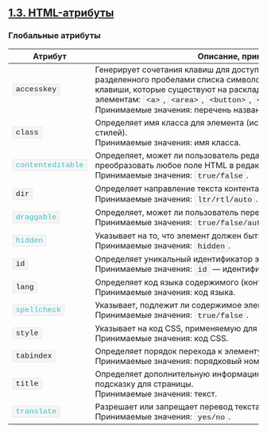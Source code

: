 ## [1.3. HTML-атрибуты](https://html5book.ru/html-attributes/)

### Глобальные атрибуты

| Атрибут                                  | Описание, принимаемое значение           |
|------------------------------------------|------------------------------------------|
| <kbd style="transition: all 0.3s ease-in-out 0s; box-sizing: border-box; margin: 0px; padding: 2px 6px; background: rgb(245, 245, 245); border-radius: 3px; font-size: 0.95em; font-family: &quot;Courier New&quot;, monospace; word-break: keep-all; border: 1px solid rgb(230, 230, 230); text-shadow: white 0px 1px;">accesskey</kbd> | Генерирует сочетания клавиш для доступа к текущему элементу. Состоит из разделенного пробелами списка символов. Браузер в первую очередь выбирает те клавиши, которые существуют на раскладке клавиатуры. Применяется к следующим элементам:<span> </span><kbd style="transition: all 0.3s ease-in-out 0s; box-sizing: border-box; margin: 0px; padding: 2px 6px; background: rgb(245, 245, 245); border-radius: 3px; font-size: 0.95em; font-family: &quot;Courier New&quot;, monospace; word-break: keep-all; border: 1px solid rgb(230, 230, 230); text-shadow: white 0px 1px;">&lt;a&gt;</kbd>,<span> </span><kbd style="transition: all 0.3s ease-in-out 0s; box-sizing: border-box; margin: 0px; padding: 2px 6px; background: rgb(245, 245, 245); border-radius: 3px; font-size: 0.95em; font-family: &quot;Courier New&quot;, monospace; word-break: keep-all; border: 1px solid rgb(230, 230, 230); text-shadow: white 0px 1px;">&lt;area&gt;</kbd>,<span> </span><kbd style="transition: all 0.3s ease-in-out 0s; box-sizing: border-box; margin: 0px; padding: 2px 6px; background: rgb(245, 245, 245); border-radius: 3px; font-size: 0.95em; font-family: &quot;Courier New&quot;, monospace; word-break: keep-all; border: 1px solid rgb(230, 230, 230); text-shadow: white 0px 1px;">&lt;button&gt;</kbd>,<span> </span><kbd style="transition: all 0.3s ease-in-out 0s; box-sizing: border-box; margin: 0px; padding: 2px 6px; background: rgb(245, 245, 245); border-radius: 3px; font-size: 0.95em; font-family: &quot;Courier New&quot;, monospace; word-break: keep-all; border: 1px solid rgb(230, 230, 230); text-shadow: white 0px 1px;">&lt;input&gt;</kbd>,<span> </span><kbd style="transition: all 0.3s ease-in-out 0s; box-sizing: border-box; margin: 0px; padding: 2px 6px; background: rgb(245, 245, 245); border-radius: 3px; font-size: 0.95em; font-family: &quot;Courier New&quot;, monospace; word-break: keep-all; border: 1px solid rgb(230, 230, 230); text-shadow: white 0px 1px;">&lt;label&gt;</kbd>,<span> </span><kbd style="transition: all 0.3s ease-in-out 0s; box-sizing: border-box; margin: 0px; padding: 2px 6px; background: rgb(245, 245, 245); border-radius: 3px; font-size: 0.95em; font-family: &quot;Courier New&quot;, monospace; word-break: keep-all; border: 1px solid rgb(230, 230, 230); text-shadow: white 0px 1px;">&lt;legend&gt;</kbd>,<span> </span><kbd style="transition: all 0.3s ease-in-out 0s; box-sizing: border-box; margin: 0px; padding: 2px 6px; background: rgb(245, 245, 245); border-radius: 3px; font-size: 0.95em; font-family: &quot;Courier New&quot;, monospace; word-break: keep-all; border: 1px solid rgb(230, 230, 230); text-shadow: white 0px 1px;">&lt;textarea&gt;</kbd>.<br style="transition: all 0.3s ease-in-out 0s; box-sizing: border-box; margin: 0px; padding: 0px;">Принимаемые значения: перечень названий клавиш. |
| <kbd style="transition: all 0.3s ease-in-out 0s; box-sizing: border-box; margin: 0px; padding: 2px 6px; background: rgb(245, 245, 245); border-radius: 3px; font-size: 0.95em; font-family: &quot;Courier New&quot;, monospace; word-break: keep-all; border: 1px solid rgb(230, 230, 230); text-shadow: white 0px 1px;">class</kbd> | Определяет имя класса для элемента (используется для определения класса в таблице стилей).<br style="transition: all 0.3s ease-in-out 0s; box-sizing: border-box; margin: 0px; padding: 0px;">Принимаемые значения: имя класса. |
| <kbd style="transition: all 0.3s ease-in-out 0s; box-sizing: border-box; margin: 0px; padding: 2px 6px; background: rgb(245, 245, 245); border-radius: 3px; font-size: 0.95em; font-family: &quot;Courier New&quot;, monospace; word-break: keep-all; border: 1px solid rgb(230, 230, 230); text-shadow: white 0px 1px; color: rgb(56, 186, 199);">contenteditable</kbd> | Определяет, может ли пользователь редактировать содержимое (контент). Позволяет преобразовать любое поле HTML в редактируемый элемент.<br style="transition: all 0.3s ease-in-out 0s; box-sizing: border-box; margin: 0px; padding: 0px;">Принимаемые значения:<span> </span><kbd style="transition: all 0.3s ease-in-out 0s; box-sizing: border-box; margin: 0px; padding: 2px 6px; background: rgb(245, 245, 245); border-radius: 3px; font-size: 0.95em; font-family: &quot;Courier New&quot;, monospace; word-break: keep-all; border: 1px solid rgb(230, 230, 230); text-shadow: white 0px 1px;">true/false</kbd>. |
| <kbd style="transition: all 0.3s ease-in-out 0s; box-sizing: border-box; margin: 0px; padding: 2px 6px; background: rgb(245, 245, 245); border-radius: 3px; font-size: 0.95em; font-family: &quot;Courier New&quot;, monospace; word-break: keep-all; border: 1px solid rgb(230, 230, 230); text-shadow: white 0px 1px;">dir</kbd> | Определяет направление текста контента в элементах<span> </span><kbd style="transition: all 0.3s ease-in-out 0s; box-sizing: border-box; margin: 0px; padding: 2px 6px; background: rgb(245, 245, 245); border-radius: 3px; font-size: 0.95em; font-family: &quot;Courier New&quot;, monospace; word-break: keep-all; border: 1px solid rgb(230, 230, 230); text-shadow: white 0px 1px;">&lt;bdo&gt;</kbd><span> </span>и<span> </span><kbd style="transition: all 0.3s ease-in-out 0s; box-sizing: border-box; margin: 0px; padding: 2px 6px; background: rgb(245, 245, 245); border-radius: 3px; font-size: 0.95em; font-family: &quot;Courier New&quot;, monospace; word-break: keep-all; border: 1px solid rgb(230, 230, 230); text-shadow: white 0px 1px;">&lt;bdi&gt;</kbd>.<br style="transition: all 0.3s ease-in-out 0s; box-sizing: border-box; margin: 0px; padding: 0px;">Принимаемые значения:<span> </span><kbd style="transition: all 0.3s ease-in-out 0s; box-sizing: border-box; margin: 0px; padding: 2px 6px; background: rgb(245, 245, 245); border-radius: 3px; font-size: 0.95em; font-family: &quot;Courier New&quot;, monospace; word-break: keep-all; border: 1px solid rgb(230, 230, 230); text-shadow: white 0px 1px;">ltr/rtl/auto</kbd>. |
| <kbd style="transition: all 0.3s ease-in-out 0s; box-sizing: border-box; margin: 0px; padding: 2px 6px; background: rgb(245, 245, 245); border-radius: 3px; font-size: 0.95em; font-family: &quot;Courier New&quot;, monospace; word-break: keep-all; border: 1px solid rgb(230, 230, 230); text-shadow: white 0px 1px; color: rgb(56, 186, 199);">draggable</kbd> | Определяет, может ли пользователь перетащить элемент.<br style="transition: all 0.3s ease-in-out 0s; box-sizing: border-box; margin: 0px; padding: 0px;">Принимаемые значения:<span> </span><kbd style="transition: all 0.3s ease-in-out 0s; box-sizing: border-box; margin: 0px; padding: 2px 6px; background: rgb(245, 245, 245); border-radius: 3px; font-size: 0.95em; font-family: &quot;Courier New&quot;, monospace; word-break: keep-all; border: 1px solid rgb(230, 230, 230); text-shadow: white 0px 1px;">true/false/auto</kbd>. |
| <kbd style="transition: all 0.3s ease-in-out 0s; box-sizing: border-box; margin: 0px; padding: 2px 6px; background: rgb(245, 245, 245); border-radius: 3px; font-size: 0.95em; font-family: &quot;Courier New&quot;, monospace; word-break: keep-all; border: 1px solid rgb(230, 230, 230); text-shadow: white 0px 1px; color: rgb(56, 186, 199);">hidden</kbd> | Указывает на то, что элемент должен быть скрыт.<br style="transition: all 0.3s ease-in-out 0s; box-sizing: border-box; margin: 0px; padding: 0px;">Принимаемые значения:<span> </span><kbd style="transition: all 0.3s ease-in-out 0s; box-sizing: border-box; margin: 0px; padding: 2px 6px; background: rgb(245, 245, 245); border-radius: 3px; font-size: 0.95em; font-family: &quot;Courier New&quot;, monospace; word-break: keep-all; border: 1px solid rgb(230, 230, 230); text-shadow: white 0px 1px;">hidden</kbd>. |
| <kbd style="transition: all 0.3s ease-in-out 0s; box-sizing: border-box; margin: 0px; padding: 2px 6px; background: rgb(245, 245, 245); border-radius: 3px; font-size: 0.95em; font-family: &quot;Courier New&quot;, monospace; word-break: keep-all; border: 1px solid rgb(230, 230, 230); text-shadow: white 0px 1px;">id</kbd> | Определяет уникальный идентификатор элемента.<br style="transition: all 0.3s ease-in-out 0s; box-sizing: border-box; margin: 0px; padding: 0px;">Принимаемые значения:<span> </span><kbd style="transition: all 0.3s ease-in-out 0s; box-sizing: border-box; margin: 0px; padding: 2px 6px; background: rgb(245, 245, 245); border-radius: 3px; font-size: 0.95em; font-family: &quot;Courier New&quot;, monospace; word-break: keep-all; border: 1px solid rgb(230, 230, 230); text-shadow: white 0px 1px;">id</kbd><span> </span>— идентификатор элемента. |
| <kbd style="transition: all 0.3s ease-in-out 0s; box-sizing: border-box; margin: 0px; padding: 2px 6px; background: rgb(245, 245, 245); border-radius: 3px; font-size: 0.95em; font-family: &quot;Courier New&quot;, monospace; word-break: keep-all; border: 1px solid rgb(230, 230, 230); text-shadow: white 0px 1px;">lang</kbd> | Определяет код языка содержимого (контента) в элементе.<br style="transition: all 0.3s ease-in-out 0s; box-sizing: border-box; margin: 0px; padding: 0px;">Принимаемые значения: код языка. |
| <kbd style="transition: all 0.3s ease-in-out 0s; box-sizing: border-box; margin: 0px; padding: 2px 6px; background: rgb(245, 245, 245); border-radius: 3px; font-size: 0.95em; font-family: &quot;Courier New&quot;, monospace; word-break: keep-all; border: 1px solid rgb(230, 230, 230); text-shadow: white 0px 1px; color: rgb(56, 186, 199);">spellcheck</kbd> | Указывает, подлежит ли содержимое элемента проверке орфографии и грамматики.<br style="transition: all 0.3s ease-in-out 0s; box-sizing: border-box; margin: 0px; padding: 0px;">Принимаемые значения:<span> </span><kbd style="transition: all 0.3s ease-in-out 0s; box-sizing: border-box; margin: 0px; padding: 2px 6px; background: rgb(245, 245, 245); border-radius: 3px; font-size: 0.95em; font-family: &quot;Courier New&quot;, monospace; word-break: keep-all; border: 1px solid rgb(230, 230, 230); text-shadow: white 0px 1px;">true/false</kbd>. |
| <kbd style="transition: all 0.3s ease-in-out 0s; box-sizing: border-box; margin: 0px; padding: 2px 6px; background: rgb(245, 245, 245); border-radius: 3px; font-size: 0.95em; font-family: &quot;Courier New&quot;, monospace; word-break: keep-all; border: 1px solid rgb(230, 230, 230); text-shadow: white 0px 1px;">style</kbd> | Указывает на код CSS, применяемую для оформления элемента.<br style="transition: all 0.3s ease-in-out 0s; box-sizing: border-box; margin: 0px; padding: 0px;">Принимаемые значения: код CSS. |
| <kbd style="transition: all 0.3s ease-in-out 0s; box-sizing: border-box; margin: 0px; padding: 2px 6px; background: rgb(245, 245, 245); border-radius: 3px; font-size: 0.95em; font-family: &quot;Courier New&quot;, monospace; word-break: keep-all; border: 1px solid rgb(230, 230, 230); text-shadow: white 0px 1px;">tabindex</kbd> | Определяет порядок перехода к элементу при помощи клавиши TAB.<br style="transition: all 0.3s ease-in-out 0s; box-sizing: border-box; margin: 0px; padding: 0px;">Принимаемые значения: порядковый номер. |
| <kbd style="transition: all 0.3s ease-in-out 0s; box-sizing: border-box; margin: 0px; padding: 2px 6px; background: rgb(245, 245, 245); border-radius: 3px; font-size: 0.95em; font-family: &quot;Courier New&quot;, monospace; word-break: keep-all; border: 1px solid rgb(230, 230, 230); text-shadow: white 0px 1px;">title</kbd> | Определяет дополнительную информацию об элементе, задавая всплывающую подсказку для страницы.<br style="transition: all 0.3s ease-in-out 0s; box-sizing: border-box; margin: 0px; padding: 0px;">Принимаемые значения: текст. |
| <kbd style="transition: all 0.3s ease-in-out 0s; box-sizing: border-box; margin: 0px; padding: 2px 6px; background: rgb(245, 245, 245); border-radius: 3px; font-size: 0.95em; font-family: &quot;Courier New&quot;, monospace; word-break: keep-all; border: 1px solid rgb(230, 230, 230); text-shadow: white 0px 1px; color: rgb(56, 186, 199);">translate</kbd> | Разрешает или запрещает перевод текста внутри элемента.<br style="transition: all 0.3s ease-in-out 0s; box-sizing: border-box; margin: 0px; padding: 0px;">Принимаемые значения:<span> </span><kbd style="transition: all 0.3s ease-in-out 0s; box-sizing: border-box; margin: 0px; padding: 2px 6px; background: rgb(245, 245, 245); border-radius: 3px; font-size: 0.95em; font-family: &quot;Courier New&quot;, monospace; word-break: keep-all; border: 1px solid rgb(230, 230, 230); text-shadow: white 0px 1px;">yes/no</kbd>. |




